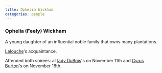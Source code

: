 ```yaml
---
title: Ophelia Wickham
categories: people
---
```


### Ophelia (Feely) Wickham

A young daughter of an influential noble family that owns many plantations.

[Lelouche](LeloucheKairon)'s acquaintance.

Attended both soirees: at [lady DuBois](AlidaDuBois)'s on November 11th and [Cyrus Burton](CyrusBurton)'s on November 18th.
